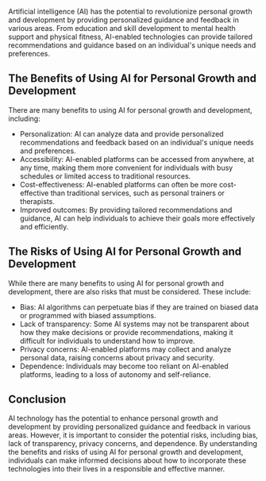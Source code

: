 

Artificial intelligence (AI) has the potential to revolutionize personal growth and development by providing personalized guidance and feedback in various areas. From education and skill development to mental health support and physical fitness, AI-enabled technologies can provide tailored recommendations and guidance based on an individual's unique needs and preferences.

The Benefits of Using AI for Personal Growth and Development
------------------------------------------------------------

There are many benefits to using AI for personal growth and development, including:

* Personalization: AI can analyze data and provide personalized recommendations and feedback based on an individual's unique needs and preferences.
* Accessibility: AI-enabled platforms can be accessed from anywhere, at any time, making them more convenient for individuals with busy schedules or limited access to traditional resources.
* Cost-effectiveness: AI-enabled platforms can often be more cost-effective than traditional services, such as personal trainers or therapists.
* Improved outcomes: By providing tailored recommendations and guidance, AI can help individuals to achieve their goals more effectively and efficiently.

The Risks of Using AI for Personal Growth and Development
---------------------------------------------------------

While there are many benefits to using AI for personal growth and development, there are also risks that must be considered. These include:

* Bias: AI algorithms can perpetuate bias if they are trained on biased data or programmed with biased assumptions.
* Lack of transparency: Some AI systems may not be transparent about how they make decisions or provide recommendations, making it difficult for individuals to understand how to improve.
* Privacy concerns: AI-enabled platforms may collect and analyze personal data, raising concerns about privacy and security.
* Dependence: Individuals may become too reliant on AI-enabled platforms, leading to a loss of autonomy and self-reliance.

Conclusion
----------

AI technology has the potential to enhance personal growth and development by providing personalized guidance and feedback in various areas. However, it is important to consider the potential risks, including bias, lack of transparency, privacy concerns, and dependence. By understanding the benefits and risks of using AI for personal growth and development, individuals can make informed decisions about how to incorporate these technologies into their lives in a responsible and effective manner.
